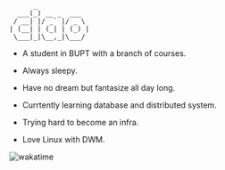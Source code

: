           _
      ___(_) __ _  ___
     / __| |/ _` |/ _ \
    | (__| | (_| | (_) |
     \___|_|\__,_|\___/


- A student in BUPT with a branch of courses.

- Always sleepy.

- Have no dream but fantasize all day long.

- Currtently learning database and distributed system.

- Trying hard to become an infra.

- Love Linux with DWM.



![wakatime](https://github-readme-stats.vercel.app/api/wakatime?username=noneback&&layout=compact)
